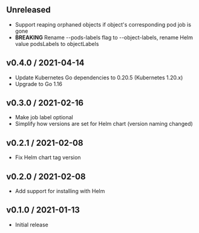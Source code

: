 ## Unreleased

* Support reaping orphaned objects if object's corresponding pod job is gone
* **BREAKING** Rename --pods-labels flag to --object-labels, rename Helm value podsLabels to objectLabels

## v0.4.0 / 2021-04-14

* Update Kubernetes Go dependencies to 0.20.5 (Kubernetes 1.20.x)
* Upgrade to Go 1.16

## v0.3.0 / 2021-02-16

* Make job label optional
* Simplify how versions are set for Helm chart (version naming changed)

## v0.2.1 / 2021-02-08

* Fix Helm chart tag version

## v0.2.0 / 2021-02-08

* Add support for installing with Helm

## v0.1.0 / 2021-01-13

* Initial release
